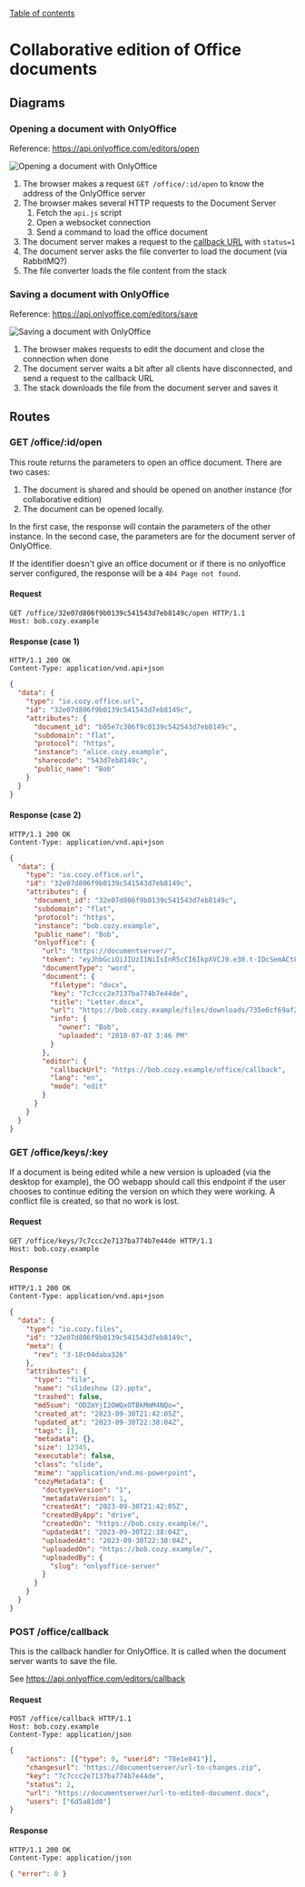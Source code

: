 [Table of contents](README.md#table-of-contents)

# Collaborative edition of Office documents

## Diagrams

### Opening a document with OnlyOffice

Reference: https://api.onlyoffice.com/editors/open

![Opening a document with OnlyOffice](diagrams/onlyoffice-open.png)

1. The browser makes a request `GET /office/:id/open` to know the address of the OnlyOffice server
2. The browser makes several HTTP requests to the Document Server
    1. Fetch the `api.js` script
    2. Open a websocket connection
    3. Send a command to load the office document
3. The document server makes a request to the [callback URL](https://api.onlyoffice.com/editors/callback#status-1) with `status=1`
4. The document server asks the file converter to load the document (via RabbitMQ?)
5. The file converter loads the file content from the stack

### Saving a document with OnlyOffice

Reference: https://api.onlyoffice.com/editors/save

![Saving a document with OnlyOffice](diagrams/onlyoffice-save.png)

1. The browser makes requests to edit the document and close the connection when done
2. The document server waits a bit after all clients have disconnected, and send a request to the callback URL
3. The stack downloads the file from the document server and saves it

## Routes

### GET /office/:id/open

This route returns the parameters to open an office document. There are two
cases:

1. The document is shared and should be opened on another instance (for
   collaborative edition)
2. The document can be opened locally.

In the first case, the response will contain the parameters of the other
instance. In the second case, the parameters are for the document server of
OnlyOffice.

If the identifier doesn't give an office document or if there is no onlyoffice
server configured, the response will be a `404 Page not found`.

#### Request

```http
GET /office/32e07d806f9b0139c541543d7eb8149c/open HTTP/1.1
Host: bob.cozy.example
```

#### Response (case 1)

```http
HTTP/1.1 200 OK
Content-Type: application/vnd.api+json
```

```json
{
  "data": {
    "type": "io.cozy.office.url",
    "id": "32e07d806f9b0139c541543d7eb8149c",
    "attributes": {
      "document_id": "b05e7c306f9c0139c542543d7eb8149c",
      "subdomain": "flat",
      "protocol": "https",
      "instance": "alice.cozy.example",
      "sharecode": "543d7eb8149c",
      "public_name": "Bob"
    }
  }
}
```

#### Response (case 2)

```http
HTTP/1.1 200 OK
Content-Type: application/vnd.api+json
```

```json
{
  "data": {
    "type": "io.cozy.office.url",
    "id": "32e07d806f9b0139c541543d7eb8149c",
    "attributes": {
      "document_id": "32e07d806f9b0139c541543d7eb8149c",
      "subdomain": "flat",
      "protocol": "https",
      "instance": "bob.cozy.example",
      "public_name": "Bob",
      "onlyoffice": {
        "url": "https://documentserver/",
        "token": "eyJhbGciOiJIUzI1NiIsInR5cCI6IkpXVCJ9.e30.t-IDcSemACt8x4iTMCda8Yhe3iZaWbvV5XKSTbuAn0M",
        "documentType": "word",
        "document": {
          "filetype": "docx",
          "key": "7c7ccc2e7137ba774b7e44de",
          "title": "Letter.docx",
          "url": "https://bob.cozy.example/files/downloads/735e6cf69af2db82/Letter.docx?Dl=1",
          "info": {
            "owner": "Bob",
            "uploaded": "2010-07-07 3:46 PM"
          }
        },
        "editor": {
          "callbackUrl": "https://bob.cozy.example/office/callback",
          "lang": "en",
          "mode": "edit"
        }
      }
    }
  }
}
```

### GET /office/keys/:key

If a document is being edited while a new version is uploaded (via the desktop
for example), the OO webapp should call this endpoint if the user chooses to
continue editing the version on which they were working. A conflict file is
created, so that no work is lost.

#### Request

```http
GET /office/keys/7c7ccc2e7137ba774b7e44de HTTP/1.1
Host: bob.cozy.example
```

#### Response

```http
HTTP/1.1 200 OK
Content-Type: application/vnd.api+json
```

```json
{
  "data": {
    "type": "io.cozy.files",
    "id": "32e07d806f9b0139c541543d7eb8149c",
    "meta": {
      "rev": "3-18c04daba326"
    },
    "attributes": {
      "type": "file",
      "name": "slideshow (2).pptx",
      "trashed": false,
      "md5sum": "ODZmYjI2OWQxOTBkMmM4NQo=",
      "created_at": "2023-09-30T21:42:05Z",
      "updated_at": "2023-09-30T22:38:04Z",
      "tags": [],
      "metadata": {},
      "size": 12345,
      "executable": false,
      "class": "slide",
      "mime": "application/vnd.ms-powerpoint",
      "cozyMetadata": {
        "doctypeVersion": "1",
        "metadataVersion": 1,
        "createdAt": "2023-09-30T21:42:05Z",
        "createdByApp": "drive",
        "createdOn": "https://bob.cozy.example/",
        "updatedAt": "2023-09-30T22:38:04Z",
        "uploadedAt": "2023-09-30T22:38:04Z",
        "uploadedOn": "https://bob.cozy.example/",
        "uploadedBy": {
          "slug": "onlyoffice-server"
        }
      }
    }
  }
}
```

### POST /office/callback

This is the callback handler for OnlyOffice. It is called when the document
server wants to save the file.

See https://api.onlyoffice.com/editors/callback

#### Request

```http
POST /office/callback HTTP/1.1
Host: bob.cozy.example
Content-Type: application/json
```

```json
{
    "actions": [{"type": 0, "userid": "78e1e841"}],
    "changesurl": "https://documentserver/url-to-changes.zip",
    "key": "7c7ccc2e7137ba774b7e44de",
    "status": 2,
    "url": "https://documentserver/url-to-edited-document.docx",
    "users": ["6d5a81d0"]
}
```

#### Response

```http
HTTP/1.1 200 OK
Content-Type: application/json
```

```json
{ "error": 0 }
```
